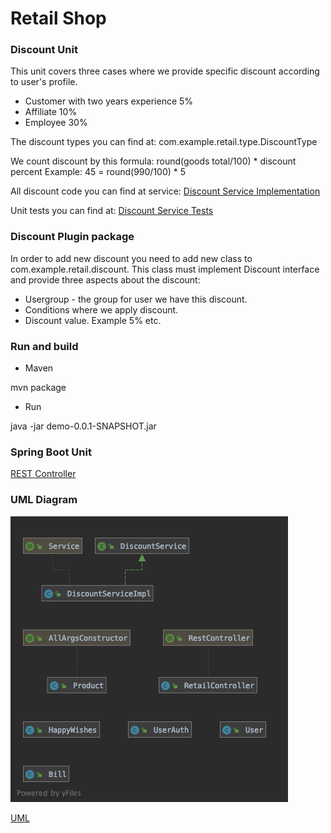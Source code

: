 # Retail Shop

### Discount Unit
This unit covers three cases where we provide specific discount according to user's profile. 
* Customer with two years experience 5%
* Affiliate 10%
* Employee 30%

The discount types you can find at: 
com.example.retail.type.DiscountType

We count discount by this formula:
round(goods total/100) * discount percent
Example:
45 = round(990/100) * 5
 
All discount code you can find at service:
[Discount Service Implementation](https://github.com/VSYD/retailshop/blob/master/src/main/java/com/example/retail/service/DiscountServiceImpl.java)
 

Unit tests you can find at:
[Discount Service Tests](https://github.com/VSYD/retailshop/tree/master/src/test/java/com/example/retail/service)



### Discount Plugin package
In order to add new discount you need to add new class to com.example.retail.discount.
This class must implement Discount interface and provide three aspects about the discount:
* Usergroup - the group for user we have this discount.
* Conditions where we apply discount.
* Discount value. Example 5% etc.


### Run and build
* Maven

mvn package

* Run

java -jar demo-0.0.1-SNAPSHOT.jar



### Spring Boot Unit

[REST Controller](https://github.com/VSYD/retailshop/blob/master/src/main/java/com/example/retail/controller/RetailController.java)

### UML Diagram

![uml](https://github.com/VSYD/retailshop/blob/master/retailshop.png)

[UML](https://github.com/VSYD/retailshop/blob/master/RetailUML.uml)

